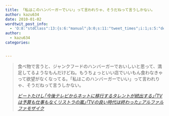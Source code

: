 ```yaml
---
title: 「私はこのハンバーガーでいい」って言われりゃ、そうだねって言うしかない。
author: kazu634
date: 2010-01-02
wordtwit_post_info:
  - 'O:8:"stdClass":13:{s:6:"manual";b:0;s:11:"tweet_times";i:1;s:5:"delay";i:0;s:7:"enabled";i:1;s:10:"separation";s:2:"60";s:7:"version";s:3:"3.7";s:14:"tweet_template";b:0;s:6:"status";i:2;s:6:"result";a:0:{}s:13:"tweet_counter";i:2;s:13:"tweet_log_ids";a:1:{i:0;i:5031;}s:9:"hash_tags";a:0:{}s:8:"accounts";a:1:{i:0;s:7:"kazu634";}}'
author:
  - kazu634
categories:


---
```

<div class="section">
<blockquote title="ビートたけし｢今後テレビからネットに移行するタレントが続出する｣｢TVは予算も仕事もなくリストラの嵐｣｢TVの良い時代は終わった｣" cite="http://alfalfalfa.com/archives/379989.html">
<p>
      食べ物で言うと、ジャンクフードのハンバーガーでおいしいと思って、満足してるようなもんだけどね。もうちょっといい店でいいもん食わなきゃって欲望がなくなってる。「私はこのハンバーガーでいい」って言われりゃ、そうだねって言うしかない。
</p>
    
<p>
<cite><a href="http://alfalfalfa.com/archives/379989.html" onclick="__gaTracker('send', 'event', 'outbound-article', 'http://alfalfalfa.com/archives/379989.html', 'ビートたけし｢今後テレビからネットに移行するタレントが続出する｣｢TVは予算も仕事もなくリストラの嵐｣｢TVの良い時代は終わった｣:アルファルファモザイク');" target="_blank">ビートたけし｢今後テレビからネットに移行するタレントが続出する｣｢TVは予算も仕事もなくリストラの嵐｣｢TVの良い時代は終わった｣:アルファルファモザイク</a></cite>
</p>
</blockquote>
</div>
